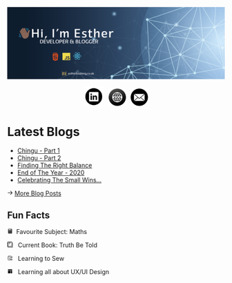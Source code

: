 <img src="/img/banner.png">


<p align="center">
<a href="https://www.linkedin.com/in/estheraboateng/"><img src="/img/linkedin-icon.png" width=45></a>  &nbsp; <a href="http://estherboateng.co.uk/"><img src="/img/website-icon.png" width=40></a> &nbsp;  <a href="mailto:eagyare91@gmail.com"><img src="/img/mail-icon.png" width=40></a>
</p>



<h1> Latest Blogs </h1> 

<ul>

<li><a href="http://estherboateng.co.uk/chingu">Chingu - Part 1</a></li>

<li><a href="http://estherboateng.co.uk/chingupart2">Chingu - Part 2</a></li>

<li><a href="http://estherboateng.co.uk/balance">Finding The Right Balance</a></li>

<li><a href="http://estherboateng.co.uk/endofyear">End of The Year - 2020</a></li>

<li><a href="http://estherboateng.co.uk/celebrate">Celebrating The Small Wins...</a></li>

</ul>


<img src="/img/arrow.png" width=13> [More Blog Posts](http://estherboateng.co.uk/blog)


<h2>Fun Facts</h2>

<img src="/img/calculator-icon.png" width=13 alt="Calculator"> &nbsp;Favourite Subject: Maths

<img src="/img/book-icon.png" width=13 alt="Book"> &nbsp; Current Book: Truth Be Told

<img src="/img/sewing-icon.png" width=13 alt="Sewing Machine"> &nbsp; Learning to Sew

<img src="/img/website-layout.png" width=13 alt="Website Layout"> &nbsp; Learning all about UX/UI Design

